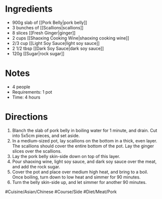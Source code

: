 # Ingredients
- 900g slab of [[Pork Belly|pork belly]]
- 3 bunches of [[Scallions|scallions]]
- 8 slices [[Fresh Ginger|ginger]]
- 2 cups [[Shaoxing Cooking Wine|shaoxing cooking wine]]
- 2/3 cup [[Light Soy Sauce|light soy sauce]]
- 2 1/2 tbsp [[Dark Soy Sauce|dark soy sauce]]
- 120g [[Sugar|rock sugar]]
# Notes
- 4 people
- Requirements: 1 pot
- Time: 4 hours
# Directions
1. Blanch the slab of pork belly in boiling water for 1 minute, and drain. Cut into 5x5cm pieces, and set aside.
2. In a medium-sized pot, lay scallions on the bottom in a thick, even layer. The scallions should cover the entire bottom of the pot. Lay the ginger slices over the scallions.
3. Lay the pork belly skin-side down on top of this layer.
4. Pour shaoxing wine, light soy sauce, and dark soy sauce over the meat, and add the rock sugar.
5. Cover the pot and place over medium high heat, and bring to a boil. Once boiling, turn down to low heat and simmer for 90 minutes.
6. Turn the belly skin-side up, and let simmer for another 90 minutes.

#Cuisine/Asian/Chinese #Course/Side #Diet/Meat/Pork 